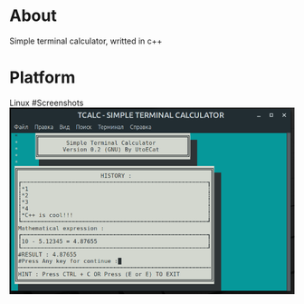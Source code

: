 # About
Simple terminal calculator, writted in c++
# Platform
Linux
#Screenshots 
![Alt-текст](h.png "Орк")

